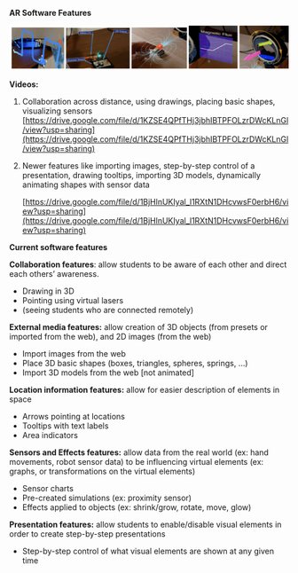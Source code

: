 


**AR Software Features**


![AR Software Features](https://github.com/shankar-r19/CYBS-MArkdown-files/blob/ce24da1ffb1c78373978925e4fb581388d155ebb/Screen%20Shot%202022-08-21%20at%203.00.39%20PM.png)

**Videos:**



  1. Collaboration across distance, using drawings, placing basic shapes, visualizing sensors [https://drive.google.com/file/d/1KZSE4QPfTHj3jbhIBTPFOLzrDWcKLnGl/view?usp=sharing](https://drive.google.com/file/d/1KZSE4QPfTHj3jbhIBTPFOLzrDWcKLnGl/view?usp=sharing) 
  2. Newer features like importing images, step-by-step control of a presentation, drawing tooltips, importing 3D models, dynamically animating shapes with sensor data

      [https://drive.google.com/file/d/1BjHlnUKIyal_l1RXtN1DHcvwsF0erbH6/view?usp=sharing](https://drive.google.com/file/d/1BjHlnUKIyal_l1RXtN1DHcvwsF0erbH6/view?usp=sharing) 


**Current software features**


**Collaboration features**: allow students to be aware of each other and direct each others’ awareness.
  * Drawing in 3D
  * Pointing using virtual lasers
  * (seeing students who are connected remotely)

**External media features:** allow creation of 3D objects (from presets or imported from the web), and 2D images (from the web)

  * Import images from the web
  * Place 3D basic shapes (boxes, triangles, spheres, springs, …)
  * Import 3D models from the web [not animated]

**Location information features:** allow for easier description of elements in space

  * Arrows pointing at locations
  * Tooltips with text labels
  * Area indicators

**Sensors and Effects features:** allow data from the real world (ex: hand movements, robot sensor data) to be influencing virtual elements (ex: graphs, or transformations on the virtual elements)

  * Sensor charts 
  * Pre-created simulations (ex: proximity sensor)
  * Effects applied to objects (ex: shrink/grow, rotate, move, glow)

**Presentation features:** allow students to enable/disable visual elements in order to create step-by-step presentations

  * Step-by-step control of what visual elements are shown at any given time
